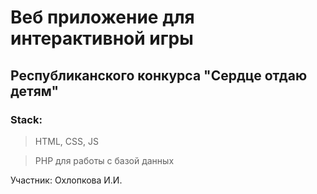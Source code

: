 # Веб приложение для интерактивной игры

## Республиканского конкурса "Сердце отдаю детям"

### Stack:

> HTML, CSS, JS

> PHP для работы с базой данных

Участник: Охлопкова И.И.
